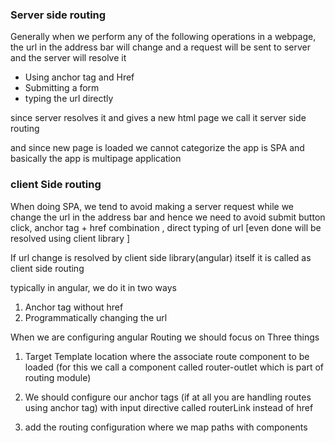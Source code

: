 ### Server side routing

Generally when we perform any of the following operations in a webpage, the 
url in the address bar will change and a request will be sent to server
and the server will resolve it

* Using anchor tag and Href
* Submitting a form
* typing the url directly

since server resolves it and gives a new html page we call it server side
routing

and since new page is loaded we cannot categorize the app is SPA and basically
the app is multipage application

### client Side routing

When doing SPA, we tend to avoid making a server request
while we change the url in the address bar and hence
we need to avoid submit button click, anchor tag + href combination
, direct typing of url [even done will be resolved using client library ]

If url change is resolved by client side library(angular) itself it
is called as client side routing

typically in angular, we do it in two ways

1. Anchor tag without href
2. Programmatically changing the url

When we are configuring angular Routing we should focus on Three things

1. Target Template location where the associate route component to be loaded
(for this we call a component called router-outlet which is part of routing module)

2. We should configure our anchor tags (if at all you are handling
routes using anchor tag)  with input directive called routerLink
instead of href

3. add the routing configuration where we map paths with components



